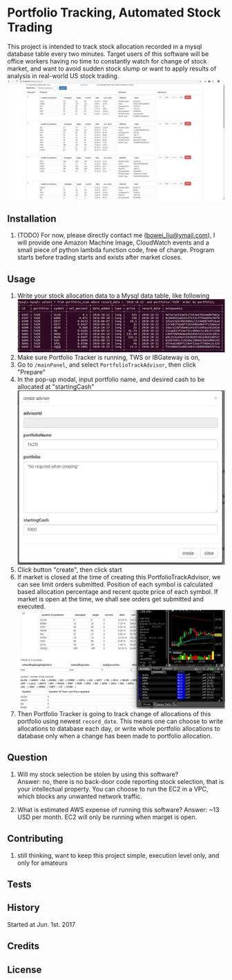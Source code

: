 # Portfolio Tracking, Automated Stock Trading

This project is intended to track stock allocation recorded in a mysql database table every
two minutes. Target users of this software will be office workers having no time to constantly watch 
for change of stock market, and want to avoid sudden stock slump or want to apply results of analysis 
in real-world US stock trading.
 ![Programming_running](resources/pics/Programming_running.png "Programming_running")


## Installation

1. (TODO) For now, please directly contact me (bowei_liu@ymail.com), I will provide one Amazon 
Machine Image, CloudWatch events and a small piece of python lambda function code, free of charge.
Program starts before trading starts and exists after market closes. 


## Usage
1. Write your stock allocation data to a Mysql data table, like following
   ![001_insert_portfolio_data](resources/pics/001_insert_portfolio_data.png "001_insert_portfolio_data")
2. Make sure Portfolio Tracker is running, TWS or IBGateway is on,
3. Go to `/mainPanel`, and select `PortfolioTrackAdvisor`, then click "Prepare"
4. In the pop-up modal, input portfolio name, and desired cash to be allocated at "startingCash"  
    ![004_pop_up_form_pta](resources/pics/004-pop-up-form-pta.png "004_pop_up_form_pta")
5. Click button "create", then click start
6. If market is closed at the time of creating this PortfolioTrackAdvisor, we can see limit orders
   submitted. Position of each symbol is calculated based allocation percentage and recent quote 
   price of each symbol. If market is open at the time, we shall see orders get submitted and executed.
    ![006_pta_run_at_mkt_close](resources/pics/006-pta-run-at-mkt-close.png "006_pta_run_at_mkt_close")
7. Then Portfolio Tracker is going to track change of allocations of this portfolio using newest 
   `record_date`. This means one can choose to write allocations to database each day, or write whole
   portfolio allocations to database only when a change has been made to portfolio allocation.

## Question

1. Will my stock selection be stolen by using this software?  
   Answer: no, there is no back-door code reporting stock selection, that is your intellectual 
   property. You can choose to run the EC2 in a VPC, which blocks any unwanted network traffic.

2. What is estimated AWS expense of running this software?
   Answer: ~13 USD per month. EC2 will only be running when marget is open. 

## Contributing
1. still thinking, want to keep this project simple, execution level only, and only for 
   amateurs 

## Tests

## History

Started at Jun. 1st. 2017

## Credits

## License
